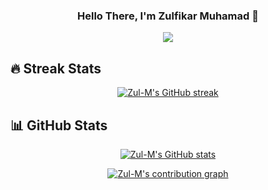 <h3 align="center">
Hello There, I'm Zulfikar Muhamad 👋
</h3>

<p align="center">
<a href="https://github.com/zul-m/zul-m"><img src="https://readme-typing-svg.herokuapp.com?font=Press+Start+2P&pause=1000&color=58A6FF&center=true&vCenter=true&width=800&lines=Cloud+Engineer+%2F+Cloud+Enthusiast;Rich+Experience+in+Cloud+Computing;Certified+Microsoft+Azure+Professional"></a>
</p>

## 🔥 Streak Stats

<p align="center"><a href="https://github.com/zul-m/zul-m"><img src="http://github-readme-streak-stats.herokuapp.com?user=zul-m&theme=github-dark-blue&date_format=j%20M%5B%20Y%5D" alt="Zul-M's GitHub streak" /></a></p>

## 📊 GitHub Stats

<p align="center"><a href="https://github.com/zul-m/zul-m"><img align="center" src="https://github-readme-stats.vercel.app/api?username=zul-m&hide=stars&count_private=true&show_icons=true&theme=github_dark&cache_seconds=1800&custom_title=GitHub%20Stats" alt="Zul-M's GitHub stats" /></a>

<p align="center"><a href="https://github.com/zul-m/zul-m"><img align="center" alt="Zul-M's contribution graph" src="https://activity-graph.herokuapp.com/graph?username=zul-m&theme=github-dark&custom_title=GitHub%20Contribution%20Graph" /></a>